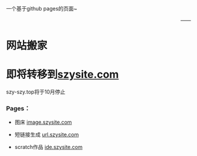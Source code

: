 一个基于github pages的页面~
<div style="text-align:right">——</div>

# 网站搬家
# 即将转移到[szysite.com](https://szysite.com)  
szy-szy.top将于10月停止
### Pages：
* 图床 [image.szysite.com](https://image.szysite.com)  

* 短链接生成 [url.szysite.com](https://url.szysite.com) 

* scratch作品 [ide.szysite.com](https://ide.szysite.com) 
